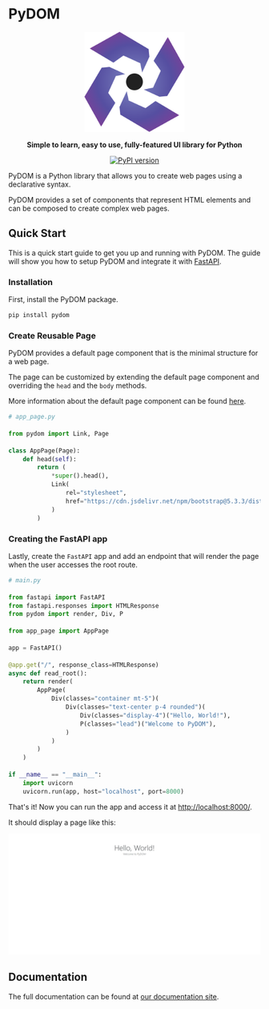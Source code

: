 # PyDOM

<p align="center">
  <img src="https://raw.githubusercontent.com/xpodev/pydom/refs/heads/main/docs/_static/images/logo.svg" alt="pydom-logo" width="200">
</p>

<p align="center">
  <strong>Simple to learn, easy to use, fully-featured UI library for Python</strong>
</p>

<p align="center">
  <a href="https://pypi.org/project/python-dom/">
    <img src="https://img.shields.io/pypi/v/pydom.svg" alt="PyPI version">
  </a>
</p>

PyDOM is a Python library that allows you to create web pages using a declarative syntax.

PyDOM provides a set of components that represent HTML elements and can be composed to create complex web pages.

## Quick Start

This is a quick start guide to get you up and running with PyDOM. The guide will show you how to setup PyDOM and integrate it with [FastAPI](https://fastapi.tiangolo.com/).

### Installation

First, install the PyDOM package.

```bash
pip install pydom
```

### Create Reusable Page

PyDOM provides a default page component that is the minimal structure for a web page.

The page can be customized by extending the default page component and overriding the `head` and the `body` methods.

More information about the default page component can be found [here](#page).

```python
# app_page.py

from pydom import Link, Page

class AppPage(Page):
    def head(self):
        return (
            *super().head(),
            Link(
                rel="stylesheet",
                href="https://cdn.jsdelivr.net/npm/bootstrap@5.3.3/dist/css/bootstrap.min.css"
            )
        )
```

### Creating the FastAPI app

Lastly, create the `FastAPI` app and add an endpoint that will render the page when the user accesses the root route.

```python
# main.py

from fastapi import FastAPI
from fastapi.responses import HTMLResponse
from pydom import render, Div, P

from app_page import AppPage

app = FastAPI()

@app.get("/", response_class=HTMLResponse)
async def read_root():
    return render(
        AppPage(
            Div(classes="container mt-5")(
                Div(classes="text-center p-4 rounded")(
                    Div(classes="display-4")("Hello, World!"),
                    P(classes="lead")("Welcome to PyDOM"),
                )
            )
        )
    )

if __name__ == "__main__":
    import uvicorn
    uvicorn.run(app, host="localhost", port=8000)
```

That's it! Now you can run the app and access it at [http://localhost:8000/](http://localhost:8000/).

It should display a page like this:

<p align="center">
  <img src="https://raw.githubusercontent.com/xpodev/pydom/refs/heads/main/docs/_static/images/quick-start.jpeg" alt="Quick Start">
</p>

## Documentation

The full documentation can be found at [our documentation site](https://pydom.dev/).
